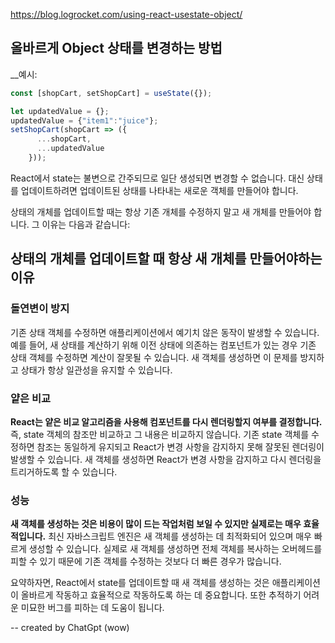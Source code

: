 
https://blog.logrocket.com/using-react-usestate-object/

## 올바르게 Object 상태를 변경하는 방법

__예시:

```js
const [shopCart, setShopCart] = useState({});

let updatedValue = {};
updatedValue = {"item1":"juice"};
setShopCart(shopCart => ({
      ...shopCart,
      ...updatedValue
    }));
```

React에서 state는 불변으로 간주되므로 일단 생성되면 변경할 수 없습니다. 대신 상태를 업데이트하려면 업데이트된 상태를 나타내는 새로운 객체를 만들어야 합니다.  
  
상태의 개체를 업데이트할 때는 항상 기존 개체를 수정하지 말고 새 개체를 만들어야 합니다. 그 이유는 다음과 같습니다:  

## 상태의 개체를 업데이트할 때 항상 새 개체를 만들어야하는 이유

### 돌연변이 방지

기존 상태 객체를 수정하면 애플리케이션에서 예기치 않은 동작이 발생할 수 있습니다. 예를 들어, 새 상태를 계산하기 위해 이전 상태에 의존하는 컴포넌트가 있는 경우 기존 상태 객체를 수정하면 계산이 잘못될 수 있습니다. 새 객체를 생성하면 이 문제를 방지하고 상태가 항상 일관성을 유지할 수 있습니다.  
  
### 얕은 비교

__React는 얕은 비교 알고리즘을 사용해 컴포넌트를 다시 렌더링할지 여부를 결정합니다.__ 즉, state 객체의 참조만 비교하고 그 내용은 비교하지 않습니다. 기존 state 객체를 수정하면 참조는 동일하게 유지되고 React가 변경 사항을 감지하지 못해 잘못된 렌더링이 발생할 수 있습니다. 새 객체를 생성하면 React가 변경 사항을 감지하고 다시 렌더링을 트리거하도록 할 수 있습니다.  
  
### 성능

__새 객체를 생성하는 것은 비용이 많이 드는 작업처럼 보일 수 있지만 실제로는 매우 효율적입니다.__ 최신 자바스크립트 엔진은 새 객체를 생성하는 데 최적화되어 있으며 매우 빠르게 생성할 수 있습니다. 실제로 새 객체를 생성하면 전체 객체를 복사하는 오버헤드를 피할 수 있기 때문에 기존 객체를 수정하는 것보다 더 빠른 경우가 많습니다.  
  
요약하자면, React에서 state를 업데이트할 때 새 객체를 생성하는 것은 애플리케이션이 올바르게 작동하고 효율적으로 작동하도록 하는 데 중요합니다. 또한 추적하기 어려운 미묘한 버그를 피하는 데 도움이 됩니다.  


-- created by ChatGpt (wow)

